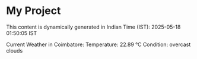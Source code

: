 # My Project

This content is dynamically generated in Indian Time (IST): 2025-05-18 01:50:05 IST


Current Weather in Coimbatore:
Temperature: 22.89 °C
Condition: overcast clouds
